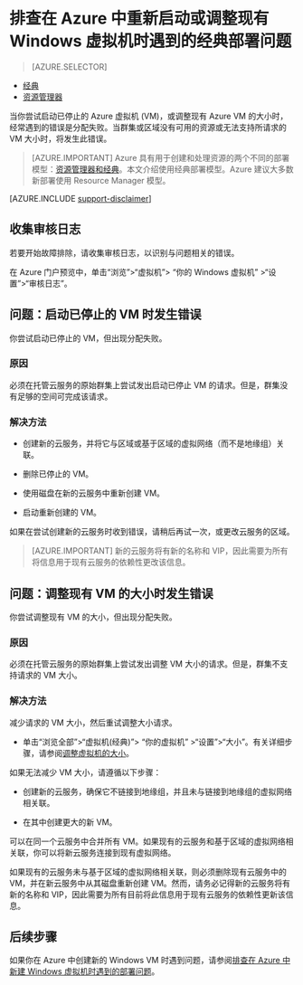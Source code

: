 <!-- Ibiza Portal: tested -->

<properties
   pageTitle="VM 重新启动或大小调整问题 | Azure"
   description="排查在 Azure 中重新启动或调整现有 Windows 虚拟机时遇到的经典部署问题"
   services="virtual-machines-windows"
   documentationCenter=""
   authors="Deland-Han"
   manager="felixwu"
   editor=""
   tags="top-support-issue"/>

<tags
   ms.service="virtual-machines-windows"
   ms.topic="support-article"
   ms.tgt_pltfrm="vm-windows"
   ms.workload="required"
   ms.date="06/16/2016"
   wacn.date="07/25/2016"
   ms.devlang="na"
   ms.author="delhan"/>

# 排查在 Azure 中重新启动或调整现有 Windows 虚拟机时遇到的经典部署问题

> [AZURE.SELECTOR]
- [经典](/documentation/articles/virtual-machines-windows-classic-restart-resize-error-troubleshooting/)
- [资源管理器](/documentation/articles/virtual-machines-windows-restart-resize-error-troubleshooting/)

当你尝试启动已停止的 Azure 虚拟机 (VM)，或调整现有 Azure VM 的大小时，经常遇到的错误是分配失败。当群集或区域没有可用的资源或无法支持所请求的 VM 大小时，将发生此错误。

> [AZURE.IMPORTANT] Azure 具有用于创建和处理资源的两个不同的部署模型：[资源管理器和经典](/documentation/articles/resource-manager-deployment-model/)。本文介绍使用经典部署模型。Azure 建议大多数新部署使用 Resource Manager 模型。

[AZURE.INCLUDE [support-disclaimer](../../includes/support-disclaimer.md)]

## 收集审核日志

若要开始故障排除，请收集审核日志，以识别与问题相关的错误。

在 Azure 门户预览中，单击“浏览”>“虚拟机”> “你的 Windows 虚拟机” >“设置”>“审核日志”。

## 问题：启动已停止的 VM 时发生错误

你尝试启动已停止的 VM，但出现分配失败。

### 原因

必须在托管云服务的原始群集上尝试发出启动已停止 VM 的请求。但是，群集没有足够的空间可完成该请求。

### 解决方法

* 创建新的云服务，并将它与区域或基于区域的虚拟网络（而不是地缘组）关联。

* 删除已停止的 VM。

* 使用磁盘在新的云服务中重新创建 VM。

* 启动重新创建的 VM。

如果在尝试创建新的云服务时收到错误，请稍后再试一次，或更改云服务的区域。

> [AZURE.IMPORTANT] 新的云服务将有新的名称和 VIP，因此需要为所有将信息用于现有云服务的依赖性更改该信息。

## 问题：调整现有 VM 的大小时发生错误

你尝试调整现有 VM 的大小，但出现分配失败。

### 原因

必须在托管云服务的原始群集上尝试发出调整 VM 大小的请求。但是，群集不支持请求的 VM 大小。

### 解决方法

减少请求的 VM 大小，然后重试调整大小请求。

* 单击“浏览全部”>“虚拟机(经典)”> “你的虚拟机” >“设置”>“大小”。有关详细步骤，请参阅[调整虚拟机的大小](https://msdn.microsoft.com/zh-cn/library/dn168976.aspx)。

如果无法减少 VM 大小，请遵循以下步骤：

  * 创建新的云服务，确保它不链接到地缘组，并且未与链接到地缘组的虚拟网络相关联。

  * 在其中创建更大的新 VM。

可以在同一个云服务中合并所有 VM。如果现有的云服务和基于区域的虚拟网络相关联，你可以将新云服务连接到现有虚拟网络。

如果现有的云服务未与基于区域的虚拟网络相关联，则必须删除现有云服务中的 VM，并在新云服务中从其磁盘重新创建 VM。然而，请务必记得新的云服务将有新的名称和 VIP，因此需要为所有目前将此信息用于现有云服务的依赖性更新该信息。

## 后续步骤

如果你在 Azure 中创建新的 Windows VM 时遇到问题，请参阅[排查在 Azure 中新建 Windows 虚拟机时遇到的部署问题](/documentation/articles/virtual-machines-windows-troubleshoot-deployment-new-vm/)。

<!---HONumber=Mooncake_0718_2016-->
